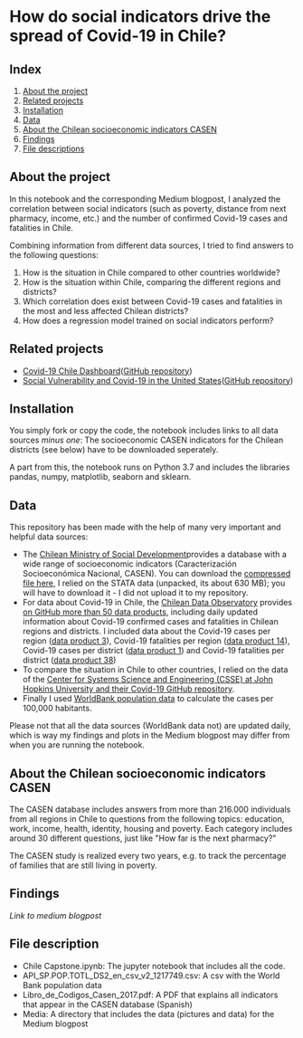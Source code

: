 # How do social indicators drive the spread of Covid-19 in Chile?


## Index

1. [About the project](#about)
2. [Related projects](#related-projects)
3. [Installation](#installation)
4. [Data](#data)
5. [About the Chilean socioeconomic indicators CASEN](#about-casen)
6. [Findings](#findings)
7. [File descriptions](#file-description)

## <a class="anchor" id = "about">About the project</a>

In this notebook and the corresponding Medium blogpost, I analyzed the correlation between social indicators (such as poverty, distance from next pharmacy, income, etc.) and the number of confirmed Covid-19 cases and fatalities in Chile. 

Combining information from different data sources, I tried to find answers to the following questions: 
1. How is the situation in Chile compared to other countries worldwide?
2. How is the situation within Chile, comparing the different regions and districts?
3. Which correlation does exist between Covid-19 cases and fatalities in the most and less affected Chilean districts? 
4. How does a regression model trained on social indicators perform?


## <a class="anchor" id="related-projects">Related projects</a>

* [Covid-19 Chile Dashboard](http://covid-chile-dashboard.herokuapp.com/)([GitHub repository](https://github.com/muellermax/Covid-19-Chile-Dashboard))
* [Social Vulnerability and Covid-19 in the United States](https://medium.com/@muellermax1985/how-does-covid-19-affect-social-vulnerable-populations-in-the-us-11b1d9109876)([GitHub repository](https://github.com/muellermax/Covid-19-USA-social-vulnerability))


## <a class = "anchor" id="installation">Installation</a>

You simply fork or copy the code, the notebook includes links to all data sources *minus one*: The socioeconomic CASEN indicators for the Chilean districts (see below) have to be downloaded seperately. 

A part from this, the notebook runs on Python 3.7 and includes the libraries pandas, numpy, matplotlib, seaborn and sklearn.

## <a class="anchor" id = "data">Data</a>

This repository has been made with the help of many very important and helpful data sources: 

* The [Chilean Ministry of Social Development](http://www.desarrollosocialyfamilia.gob.cl/)provides a database with a wide range of socioeconomic indicators (Caracterización Socioeconómica Nacional, CASEN). You can download the [compressed file here](http://observatorio.ministeriodesarrollosocial.gob.cl/casen-multidimensional/casen/basedatos.php), I relied on the STATA data (unpacked, its about 630 MB); you will have to download it - I did not upload it to my repository. 
* For data about Covid-19 in Chile, the [Chilean Data Observatory](http://dataobservatory.net/) provides [on GitHub more than 50 data products](https://github.com/MinCiencia/Datos-COVID19), including daily updated information about Covid-19 confirmed cases and fatalities in Chilean regions and districts. I included data about the Covid-19 cases per region ([data product 3](https://github.com/MinCiencia/Datos-COVID19/tree/master/output/producto3)), Covid-19 fatalities per region ([data product 14](https://github.com/MinCiencia/Datos-COVID19/tree/master/output/producto14)), Covid-19 cases per district ([data product 1](https://github.com/MinCiencia/Datos-COVID19/tree/master/output/producto1)) and Covid-19 fatalities per district ([data product 38](https://github.com/MinCiencia/Datos-COVID19/tree/master/output/producto38))
* To compare the situation in Chile to other countries, I relied on the data of the [Center for Systems Science and Engineering (CSSE) at John Hopkins University and their Covid-19 GitHub repository](https://github.com/CSSEGISandData/COVID-19).
* Finally I used [WorldBank population data](https://data.worldbank.org/indicator/SP.POP.TOTL) to calculate the cases per 100,000 habitants.

Please not that all the data sources (WorldBank data not) are updated daily, which is way my findings and plots in the Medium blogpost may differ from when you are running the notebook. 


## <a class="anchor" id="about-casen">About the Chilean socioeconomic indicators CASEN</a>

The CASEN database includes answers from more than 216.000 individuals from all regions in Chile to questions from the following topics: education, work, income, health, identity, housing and poverty. Each category includes around 30 different questions, just like "How far is the next pharmacy?"

The CASEN study is realized every two years, e.g. to track the percentage of families that are still living in poverty.

## <a class="anchor" id="findings">Findings</a>

*Link to medium blogpost*


## <a class="anchor" id="file-description">File description</a>
* Chile Capstone.ipynb: The jupyter notebook that includes all the code. 
* API_SP.POP.TOTL_DS2_en_csv_v2_1217749.csv: A csv with the World Bank population data
* Libro_de_Codigos_Casen_2017.pdf: A PDF that explains all indicators that appear in the CASEN database (Spanish)
* Media: A directory that includes the data (pictures and data) for the Medium blogpost

